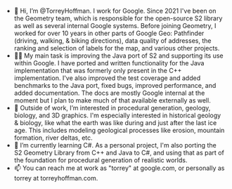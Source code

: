 - 👋 Hi, I’m @TorreyHoffman. I work for Google. Since 2021 I've been on the Geometry team, which is responsible for the open-source S2 library as well
as several internal Google systems. Before joining Geometry, I worked for over 10 years in other parts of Google Geo: Pathfinder (driving, walking, & biking directions), data quality of addresses, the ranking and selection of labels for the map, and various other projects. 
 - 👨‍🏭 My main task is improving the Java port of S2 and supporting its use within Google.
I have ported and written functionality for the Java implementation that was formerly only present in the C++ implementation. I've also improved the test coverage and added benchmarks to the Java port, fixed bugs, improved performance, and added documentation. The docs are mostly Google internal at the moment but I plan to make much of that available externally as well. 
- 👀 Outside of work, I’m interested in procedural generation, geology, biology, and 3D graphics. I'm especially interested in historical geology
& biology, like what the earth was like during and just after the last ice age. This includes modeling geological processes like erosion, mountain
formation, river deltas, etc.
- 🌱 I’m currently learning C#. As a personal project, I'm also porting the S2 Geometry Library from C++ and Java to C#, and using that 
as part of the foundation for procedural generation of realistic worlds. 
- 📫 You can reach me at work as "torrey" at google.com, or personally as torrey at torreyhoffman.com.
